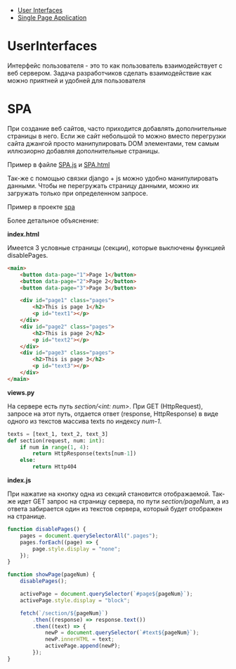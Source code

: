 - [User Interfaces](#UserInterfaces)
- [Single Page Application](#SPA)

# UserInterfaces

Интерфейс пользователя - это то как пользователь взаимодействует с веб сервером.
Задача разработчиков сделать взаимодействие как можно приятней и удобней для пользователя

# SPA

При создание веб сайтов, часто приходится добавлять дополнительные страницы в него. Если
же сайт небольшой то можно вместо перегрузки сайта джангой просто манипулировать DOM
элементами, тем самым иллюзиорно добавляя дополнительные страницы.

Пример в файле [SPA.js](SPA.js) и [SPA.html](SPA.html)

Так-же с помощью связки django + js можно удобно манипулировать данными. Чтобы не перегружать
страницу данными, можно их загружать только при определенном запросе.

Пример в проекте [spa](spa)

Более детальное объяснение:

**index.html**

Имеется 3 условные страницы (секции), которые выключены функцией disablePages.

```html
<main>
	<button data-page="1">Page 1</button>
	<button data-page="2">Page 2</button>
	<button data-page="3">Page 3</button>

	<div id="page1" class="pages">
		<h2>This is page 1</h2>
		<p id="text1"></p>
	</div>
	<div id="page2" class="pages">
		<h2>This is page 2</h2>
		<p id="text2"></p>
	</div>
	<div id="page3" class="pages">
		<h2>This is page 3</h2>
		<p id="text3"></p>
	</div>
</main>
```

**views.py**

На сервере есть путь _section/<int: num>_. При GET (HttpRequest), запросе на этот путь,
отдается ответ (response, HttpResponse) в виде одного из текстов массива texts по индексу _num-1_.

```python
texts = [text_1, text_2, text_3]
def section(request, num: int):
    if num in range(1, 4):
        return HttpResponse(texts[num-1])
    else:
        return Http404
```

**index.js**

При нажатие на кнопку одна из секций становится отображаемой. Так-же идет
GET запрос на страницу сервера, по пути _section/pageNum_, а из ответа забирается
один из текстов сервера, который будет отображен на странице.

```js
function disablePages() {
	pages = document.querySelectorAll(".pages");
	pages.forEach((page) => {
		page.style.display = "none";
	});
}

function showPage(pageNum) {
	disablePages();

	activePage = document.querySelector(`#page${pageNum}`);
	activePage.style.display = "block";

	fetch(`/section/${pageNum}`)
		.then((response) => response.text())
		.then((text) => {
			newP = document.querySelector(`#text${pageNum}`);
			newP.innerHTML = text;
			activePage.append(newP);
		});
}
```
